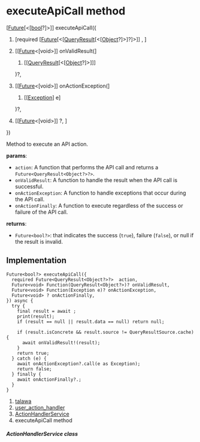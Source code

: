 
<div>

# executeApiCall method

</div>


[[Future](https://api.flutter.dev/flutter/dart-core/Future-class.html)[\<[[bool](https://api.flutter.dev/flutter/dart-core/bool-class.html)?]\>]]
executeApiCall({

1.  [required
    [[Future](https://api.flutter.dev/flutter/dart-core/Future-class.html)[\<[[QueryResult](https://pub.dev/documentation/graphql/5.2.0-beta.9/graphql/QueryResult-class.html)[\<[[Object](https://api.flutter.dev/flutter/dart-core/Object-class.html)?]\>]?]\>]]
    , ]
2.  [[[Future](https://api.flutter.dev/flutter/dart-core/Future-class.html)\<[void\>]]
    onValidResult(]
    1.  [[[QueryResult](https://pub.dev/documentation/graphql/5.2.0-beta.9/graphql/QueryResult-class.html)[\<[[Object](https://api.flutter.dev/flutter/dart-core/Object-class.html)?]\>]]]

    )?,
3.  [[[Future](https://api.flutter.dev/flutter/dart-core/Future-class.html)\<[void\>]]
    onActionException(]
    1.  [[[Exception](https://api.flutter.dev/flutter/dart-core/Exception-class.html)]
        e]

    )?,
4.  [[[Future](https://api.flutter.dev/flutter/dart-core/Future-class.html)\<[void\>]]
    ?,
    ]

})



Method to execute an API action.

**params**:

-   `action`: A function that performs the API call and returns a
    `Future<QueryResult<Object?>?>`.
-   `onValidResult`: A function to handle the result when the API call
    is successful.
-   `onActionException`: A function to handle exceptions that occur
    during the API call.
-   `onActionFinally`: A function to execute regardless of the success
    or failure of the API call.

**returns**:

-   `Future<bool?>`: that indicates the success (`true`), failure
    (`false`), or null if the result is invalid.



## Implementation

``` language-dart
Future<bool?> executeApiCall({
  required Future<QueryResult<Object?>?>  action,
  Future<void> Function(QueryResult<Object?>)? onValidResult,
  Future<void> Function(Exception e)? onActionException,
  Future<void> ? onActionFinally,
}) async {
  try {
    final result = await ;
    print(result);
    if (result == null || result.data == null) return null;

    if (result.isConcrete && result.source != QueryResultSource.cache) {
      await onValidResult!(result);
    }
    return true;
  } catch (e) {
    await onActionException?.call(e as Exception);
    return false;
  } finally {
    await onActionFinally?.;
  }
}
```







1.  [talawa](../../index.html)
2.  [user_action_handler](../../services_user_action_handler/)
3.  [ActionHandlerService](../../services_user_action_handler/ActionHandlerService-class.html)
4.  executeApiCall method

##### ActionHandlerService class







